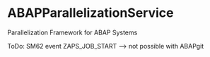# ABAPParallelizationService
Parallelization Framework for ABAP Systems

ToDo: SM62 event ZAPS_JOB_START --> not possible with ABAPgit
